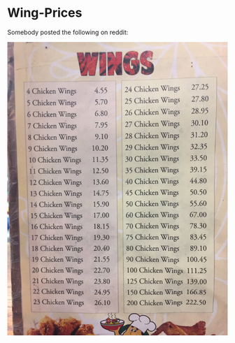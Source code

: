 # Wing-Prices

Somebody posted the following on reddit:

![alt text](https://github.com/AimbotParce/Wing-Prices/blob/main/about/Wings_menu.jpg?raw=true)
